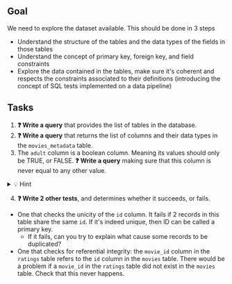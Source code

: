 ## Goal

We need to explore the dataset available. This should be done in 3 steps
  - Understand the structure of the tables and the data types of the fields in those tables
  - Understand the concept of primary key, foreign key, and field constraints
  - Explore the data contained in the tables, make sure it's coherent and respects the constraints associated to their definitions (introducing the concept of SQL tests implemented on a data pipeline)

## Tasks

1. **❓ Write a query** that provides the list of tables in the database.
2. **❓ Write a query** that returns the list of columns and their data types in the `movies_metadata` table.
3. The `adult` column is a boolean column. Meaning its values should only be TRUE, or FALSE. 
**❓ Write a query** making sure that this column is never equal to any other value. 
<details>
<summary markdown='span'>💡 Hint</summary>
The way to write a test in SQL is to write a query that returns rows if the test fails. And returns no row if the test succeeds
</details>

4. **❓ Write 2 other tests**, and determines whether it succeeds, or fails.
  - One that checks the unicity of the `id` column. It fails if 2 records in this table share the same `id`. If it's indeed unique, then ID can be called a primary key.
    - If it fails, can you try to explain what cause some records to be duplicated?
  - One that checks for referential integrity: the `movie_id` column in the `ratings` table refers to the `id` column in the `movies` table. There would be a problem if a `movie_id` in the `ratings` table did not exist in the `movies` table. Check that this never happens.
